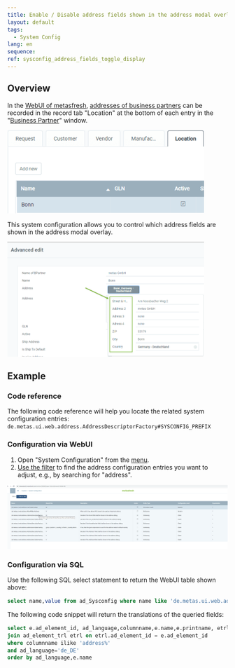 ```yaml
---
title: Enable / Disable address fields shown in the address modal overlay
layout: default
tags:  
  - System Config
lang: en
sequence:
ref: sysconfig_address_fields_toggle_display
---
```


## Overview
In the [WebUI of metasfresh](https://docs.metasfresh.org/pages/webui/index_en), [addresses of business partners](../../webui_collection/EN/Add_address_tab) can be recorded in the record tab "Location" at the bottom of each entry in the "[Business Partner](../../webui_collection/EN/Menu)" window.

<kbd><a href="assets/webUI_bpartner_location_tab.png" title="Click to enlarge"><img src="assets/webUI_bpartner_location_tab.png" alt="Fig.: Location tab in the business partner window" style="max-width: 450px"></a></kbd>

This system configuration allows you to control which address fields are shown in the address modal overlay.

<kbd><a href="assets/webUI_bpartner_address_fields_modal_overlay.png" title="Click to enlarge"><img src="assets/webUI_bpartner_address_fields_modal_overlay.png" alt="Fig.: Address fields in the address modal overlay" style="max-width: 450px"></a></kbd>

## Example

### Code reference
The following code reference will help you locate the related system configuration entries:
`de.metas.ui.web.address.AddressDescriptorFactory#SYSCONFIG_PREFIX`

### Configuration via WebUI
1. Open "System Configuration" from the [menu](../../webui_collection/EN/Menu).
1. [Use the filter](../../webui_collection/EN/Filtering_function) to find the address configuration entries you want to adjust, e.g., by searching for "address".

<kbd><a href="assets/webUI_window_system_configuration_address_configs.png" title="Click to enlarge"><img src="assets/webUI_window_system_configuration_address_configs.png" alt="Fig.: Address fields in the address modal overlay"></a></kbd>

### Configuration via SQL
Use the following SQL select statement to return the WebUI table shown above:

```SQL
select name,value from ad_Sysconfig where name like 'de.metas.ui.web.address.%'
```

The following code snippet will return the translations of the queried fields:

```SQL
select e.ad_element_id, ad_language,columnname,e.name,e.printname, etrl.name,etrl.printname  from ad_element e
join ad_element_trl etrl on etrl.ad_element_id = e.ad_element_id
where columnname ilike 'address%'
and ad_language='de_DE'
order by ad_language,e.name
```
